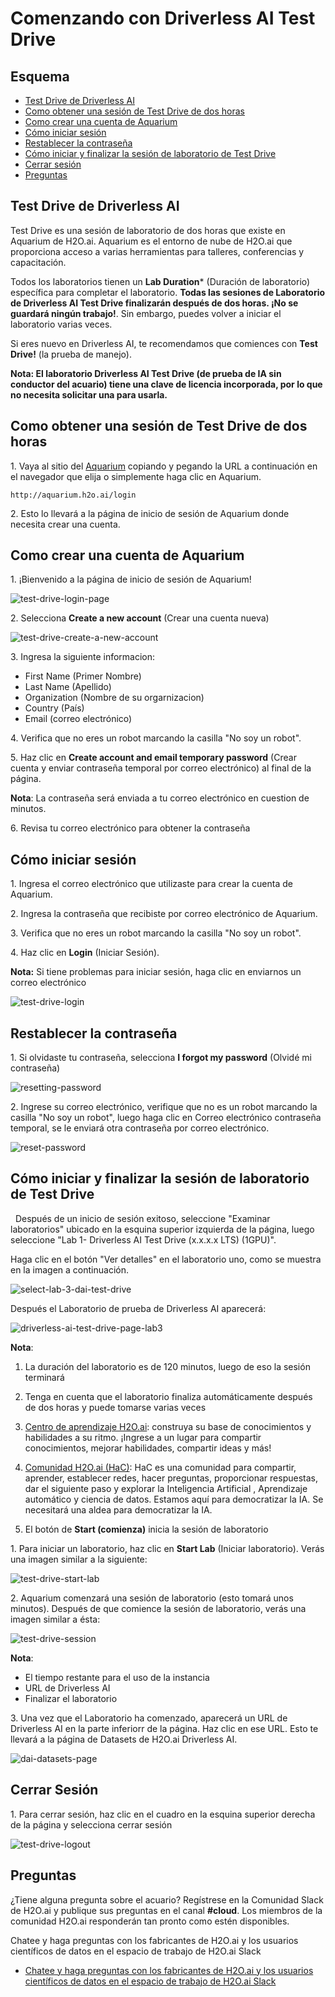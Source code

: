 
# Comenzando con Driverless AI Test Drive

## Esquema

- [Test Drive de Driverless AI](#test-drive-de-driverless-ai)
- [Como obtener una sesión de Test Drive de dos horas](#como-obtener-una-sesión-de-test-drive-de-dos-horas)
- [Como crear una cuenta de Aquarium ](#como-crear-una-cuenta-de-aquarium)
- [Cómo iniciar sesión](#cómo-iniciar-sesión)
- [Restablecer la contraseña](#restablecer-la-contraseña)
- [Cómo iniciar y finalizar la sesión de laboratorio de Test Drive](#cómo-iniciar-y-finalizar-la-sesión-de-laboratorio-de-test-drive)
- [Cerrar sesión](#cerrar-sesión)
- [Preguntas](#preguntas)

## Test Drive de Driverless AI 

Test Drive es una sesión de laboratorio de dos horas que existe en Aquarium de H2O.ai. Aquarium es el entorno de nube de H2O.ai que proporciona acceso a varias herramientas para talleres, conferencias y capacitación.

Todos los laboratorios tienen un **Lab Duration*** (Duración de laboratorio) específica para completar el laboratorio. **Todas las sesiones de Laboratorio de Driverless AI Test Drive finalizarán después de dos horas. ¡No se guardará ningún trabajo!**. Sin embargo, puedes volver a iniciar el laboratorio varias veces.

Si eres nuevo en Driverless AI, te recomendamos que comiences con **Test Drive!** (la prueba de manejo).

**Nota: El laboratorio Driverless AI Test Drive (de prueba de IA sin conductor del acuario) tiene una clave de licencia incorporada, por lo que no necesita solicitar una para usarla.**

## Como obtener una sesión de Test Drive de dos horas

1\. Vaya al sitio del [Aquarium](http://aquarium.h2o.ai/login) copiando y pegando la URL a continuación en el navegador que elija o simplemente haga clic en Aquarium.

```http://aquarium.h2o.ai/login```

2\. Esto lo llevará a la página de inicio de sesión de Aquarium donde necesita crear una cuenta.

## Como crear una cuenta de Aquarium 

1\. ¡Bienvenido a la página de inicio de sesión de Aquarium!

![test-drive-login-page](assets/test-drive-login-page.jpg)

2\. Selecciona **Create a new account** (Crear una cuenta nueva)

![test-drive-create-a-new-account](assets/test-drive-create-a-new-account.jpg)

3\. Ingresa la siguiente informacion:

 - First Name (Primer Nombre)
 - Last Name  (Apellido)
 - Organization (Nombre de su orgarnizacion)
 - Country (País)
 - Email (correo electrónico)

4\. Verifica que no eres un robot marcando la casilla "No soy un robot".

5\. Haz clic en **Create account and email temporary password** (Crear cuenta y enviar contraseña temporal por correo electrónico) al final de la página.

**Nota**: La contraseña será enviada a tu correo electrónico en cuestion de minutos.

6\. Revisa tu correo electrónico para obtener la contraseña

## Cómo iniciar sesión

1\. Ingresa el correo electrónico que utilizaste para crear la cuenta de Aquarium.

2\. Ingresa la contraseña que recibiste por correo electrónico de Aquarium.

3\. Verifica que no eres un robot marcando la casilla "No soy un robot".

4\. Haz clic en **Login** (Iniciar Sesión).

**Nota:** Si tiene problemas para iniciar sesión, haga clic en enviarnos un correo electrónico

![test-drive-login](assets/test-drive-login.jpg)

## Restablecer la contraseña 

1\. Si olvidaste tu contraseña, selecciona  **I forgot my password** (Olvidé mi contraseña)

![resetting-password](assets/resetting-password.jpg)

2\. Ingrese su correo electrónico, verifique que no es un robot marcando la casilla "No soy un robot", luego haga clic en Correo electrónico contraseña temporal, se le enviará otra contraseña por correo electrónico.

![reset-password](assets/reset-password.jpg)

## Cómo iniciar y finalizar la sesión de laboratorio de Test Drive
 
Después de un inicio de sesión exitoso, seleccione "Examinar laboratorios" ubicado en la esquina superior izquierda de la página, luego seleccione "Lab 1- Driverless AI Test Drive (x.x.x.x LTS) (1GPU)".

Haga clic en el botón "Ver detalles" en el laboratorio uno, como se muestra en la imagen a continuación.

![select-lab-3-dai-test-drive](assets/select-lab-3-dai-test-drive.jpg)

Después el Laboratorio de prueba de Driverless AI aparecerá: 

![driverless-ai-test-drive-page-lab3](assets/driverless-ai-test-drive-page-lab3.jpg)

**Nota**: 

1. La duración del laboratorio es de 120 minutos, luego de eso la sesión terminará

2. Tenga en cuenta que el laboratorio finaliza automáticamente después de dos horas y puede tomarse varias veces

3. [Centro de aprendizaje H2O.ai](https://training.h2o.ai): construya su base de conocimientos y habilidades a su ritmo. ¡Ingrese a un lugar para compartir conocimientos, mejorar habilidades, compartir ideas y más!

4. [Comunidad H2O.ai (HaC)](https://www.h2o.ai/community/home): HaC es una comunidad para compartir, aprender, establecer redes, hacer preguntas, proporcionar respuestas, dar el siguiente paso y explorar la Inteligencia Artificial , Aprendizaje automático y ciencia de datos. Estamos aquí para democratizar la IA. Se necesitará una aldea para democratizar la IA.

5. El botón de **Start (comienza)** inicia la sesión de laboratorio

1\. Para iniciar un laboratorio, haz clic en **Start Lab** (Iniciar laboratorio). Verás una imagen similar a la siguiente:

![test-drive-start-lab](assets/test-drive-start-lab.jpg)

2\. Aquarium comenzará una sesión de laboratorio (esto tomará unos minutos). Después de que comience la sesión de laboratorio, verás una imagen similar a ésta:

![test-drive-session](assets/test-drive-session.jpg)

**Nota**:

 - El tiempo restante para el uso de la instancia
 - URL de Driverless AI 
 - Finalizar el laboratorio

3\. Una vez que el Laboratorio ha comenzado, aparecerá un URL de Driverless AI en la parte inferiorr de la página. Haz clic en ese URL. Esto te llevará a la página de Datasets de H2O.ai Driverless AI.

![dai-datasets-page](assets/dai-datasets-page.jpg)

## Cerrar Sesión

1\. Para cerrar sesión, haz clic en el cuadro en la esquina superior derecha de la página y selecciona cerrar sesión

![test-drive-logout](assets/test-drive-logout.jpg) 

## Preguntas

¿Tiene alguna pregunta sobre el acuario? Regístrese en la Comunidad Slack de H2O.ai y publique sus preguntas en el canal **#cloud**. Los miembros de la comunidad H2O.ai responderán tan pronto como estén disponibles.

Chatee y haga preguntas con los fabricantes de H2O.ai y los usuarios científicos de datos en el espacio de trabajo de H2O.ai Slack

- [Chatee y haga preguntas con los fabricantes de H2O.ai y los usuarios científicos de datos en el espacio de trabajo de H2O.ai Slack](https://www.h2o.ai/community/home)